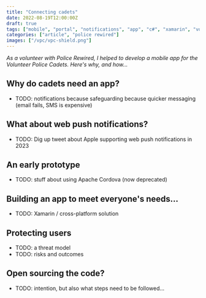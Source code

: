 ```yaml
---
title: "Connecting cadets"
date: 2022-08-19T12:00:00Z
draft: true
tags: ["mobile", "portal", "notifications", "app", "c#", "xamarin", "volunteering", "voluntary", "vpc", "cadets"]
categories: ["article", "police rewired"]
images: ["/vpc/vpc-shield.png"]
---
```


_As a volunteer with Police Rewired, I helped to develop a mobile app for the Volunteer Police Cadets. Here's why, and how..._

## Why do cadets need an app?

* TODO: notifications because safeguarding because quicker messaging (email fails, SMS is expensive)

## What about web push notifications?

* TODO: Dig up tweet about Apple supporting web push notifications in 2023

## An early prototype

* TODO: stuff about using Apache Cordova (now deprecated)

## Building an app to meet everyone's needs...

* TODO: Xamarin / cross-platform solution

## Protecting users

* TODO: a threat model
* TODO: risks and outcomes

## Open sourcing the code?

* TODO: intention, but also what steps need to be followed...

